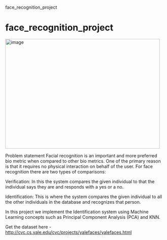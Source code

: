 face_recognition_project
# face_recognition_project

<img width="488" height="348" alt="image" src="https://github.com/user-attachments/assets/d538d54b-ea2d-4e83-a7c7-c434c480741b" />


Problem statement Facial recognition is an important and more preferred bio metric when compared to other bio metrics. One of the primary reason is that it requires no physical interaction on behalf of the user. For face recognition there are two types of comparisons:

Verification: In this the system compares the given individual to that the individual says they are and responds with a yes or a no.

Identification: This is where the system compares the given individual to all the other individuals in the database and recognizes that person.

In this project we implement the Identification system using Machine Learning concepts such as Principal Component Analysis (PCA) and KNN.

Get the dataset here - http://cvc.cs.yale.edu/cvc/projects/yalefaces/yalefaces.html
